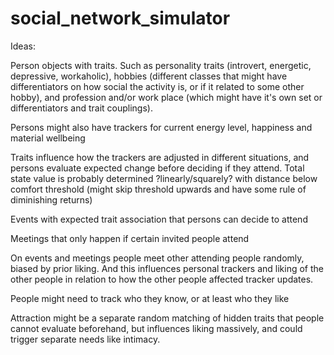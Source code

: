 # social_network_simulator

Ideas:

Person objects with traits. Such as personality traits (introvert, energetic, depressive, workaholic), hobbies (different classes that might have differentiators on how social the activity is, or if it related to some other hobby), and profession and/or work place (which might have it's own set or differentiators and trait couplings).

Persons might also have trackers for current energy level, happiness and material wellbeing

Traits influence how the trackers are adjusted in different situations, and persons evaluate expected change before deciding if they attend. Total state value is probably determined ?linearly/squarely? with distance below comfort threshold (might skip threshold upwards and have some rule of diminishing returns)

Events with expected trait association that persons can decide to attend

Meetings that only happen if certain invited people attend

On events and meetings people meet other attending people randomly, biased by prior liking. And this influences personal trackers and liking of the other people in relation to how the other people affected tracker updates.

People might need to track who they know, or at least who they like

Attraction might be a separate random matching of hidden traits that people cannot evaluate beforehand, but influences liking massively, and could trigger separate needs like intimacy.
